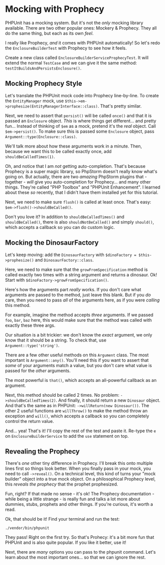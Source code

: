 # Mocking with Prophecy

PHPUnit has a mocking system. But it's not the *only* mocking library available.
There are two other popular ones: Mockery & Prophecy. They all do the same thing,
but each as its own *feel*.

I really like Prophecy, *and* it comes with PHPUnit automatically! So let's redo
the `EnclosureBuilderTest` with Prophecy to see how it feels.

Create a new class called `EnclosureBuilderServiceProphecyTest`. It will extend the
normal `TestCase` and we can give it the same method: `testItBuildsAndPersistsEnclosure()`.

## Mocking Prophecy Style

Let's translate the PHPUnit mock code into Prophecy line-by-line. To create
the `EntityManager` mock, use `$this->em->prophesize(EntityManagerInterface::class)`.
That's pretty similar.

Next, we need to assert that `persist()` will be called `once()` and that it is passed
an `Enclosure` object. *This* is where things get different... and pretty fun...
Instead of thinking of `$em` as a mock, pretend it's the *real* object. Call
`$em->persist()`. To make sure this is passed some `Enclosure` object, pass
`Argument::type(Enclosure::class)`.

We'll talk more about how these arguments work in a minute. Then, because we want
this to be called exactly once, add `shouldBeCalledTimes(1)`.

Oh, and notice that I am *not* getting auto-completion. That's because Prophecy is
a super magic library, so PhpStorm doesn't really know what's going on. But actually,
there are two *amazing* PhpStorm plugins that - together - *will* give you auto-completion
for Prophecy... and many other things. They're called "PHP Toolbox" and "PHPUnit Enhancement".
I learned about these *so* recently, that I didn't have them installed yet for this
tutorial.

Next, we need to make sure `flush()` is called at least once. That's easy:
`$em->flush()->shouldBeCalled()`.

Don't you love it? In addition to `shouldBeCalledTimes()` and `shouldBeCalled()`,
there is also `shouldNotBeCalled()` and simply `should()`, which accepts a callback
so you can do custom logic.

## Mocking the DinosaurFactory

Let's keep moving: add the `DinosaurFactory` with `$dinoFactory = $this->prophesize()`
and `DinosaurFactory::class`.

Here, we need to make sure that the `growFromSpecification` method is called exactly
two times with a string argument and returns a dinosaur. Ok! Start with
`$dinoFactory->growFromSpecification()`. 

Here's how the arguments part *really* works. If you don't care what arguments are
passed to the method, just leave this blank. But if you *do* care, then you need
to pass *all* of the arguments here, as if you were *calling* this method.

For example, imagine the method accepts *three* arguments. If we passed `foo`,
`bar`, `baz` here, this would make sure that the method was called with exactly
these three args.

Our situation is a bit trickier: we don't know the *exact* argument, we only know
that it should be a string. To check that, use `Argument::type('string')`.

There are a few other useful methods on this `Argument` class. The most important
is `Argument::any()`. You'll need this if you want to assert that *some* of your
arguments match a value, but you don't care what value is passed for the *other*
arguments.

The most powerful is `that()`, which accepts an all-powerful callback as an argument.

Next, this method should be called 2 times. No problem: `->shouldBeCalledTimes(2)`.
And finally, it should return a new `Dinosaur` object. And that's the same as in
PHPUnit: `->willReturn(new Dinosaur())`. The other 2 useful functions are `willThrow()`
to make the method throw an exception and `will()`, which accepts a callback so you
can completely control the return value.

And... yea! That's it! I'll copy the rest of the test and paste it. Re-type the `e`
on `EnclosureBuilderService` to add the `use` statement on top.

## Revealing the Prophecy

There's *one* other tiny difference in Prophecy. I'll break this onto multiple lines
first so things look better. When you finally pass in your mock, you need to call
`->reveal()`. On a technical level, this kind of turns your "mock builder" object
into a true mock object. On a philosophical Prophecy level, this *reveals the prophecy*
that the prophet prophesized.

Fun, right? If that made no sense - it's ok! The Prophecy documentation - while being
a little strange - is really fun and talks a lot more about dummies, stubs, prophets
and other things. If you're curious, it's worth a read.

Ok, that should be it! Find your terminal and run the test:

```terminal-silent
./vendor/bin/phpunit
```

They pass! Right on the first try. So that's Prohecy: it's a bit more fun that PHPUnit
and is also quite popular. If you like it better, use it!

Next, there are *many* options you can pass to the phpunit command. Let's learn
about the most important ones... so that we can ignore the rest.
